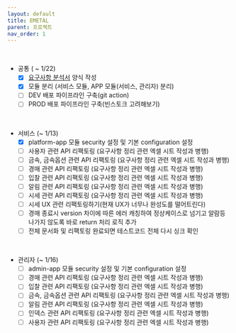 ```yaml
---
layout: default
title: EMETAL
parent: 프로젝트
nav_order: 1
---
```


<br>

- 공통 ( ~ 1/22)
  - [x] [요구사항 분석서](https://docs.google.com/spreadsheets/d/1lHmKznsJedaJZUxCLBaDLrUYgLfKVEgiVh3mCPJBUC8/edit#gid=0) 양식 작성
  - [x] 모듈 분리 (서비스 모듈, APP 모듈(서비스, 관리자) 분리)
  - [ ] DEV 배포 파이프라인 구축(git action)
  - [ ] PROD 배포 파이프라인 구축(빈스토크 고려해보기)

<br>

- 서비스 (~ 1/13)
  - [x] platform-app 모듈 security 설정 및 기본 configuration 설정 
  - [ ] 사용자 관련 API 리팩토링 (요구사항 정리 관련 엑셀 시트 작성과 병행)
  - [ ] 금속, 금속옵션 관련 API 리팩토링 (요구사항 정리 관련 엑셀 시트 작성과 병행)
  - [ ] 경매 관련 API 리팩토링 (요구사항 정리 관련 엑셀 시트 작성과 병행)
  - [ ] 입찰 관련 API 리팩토링 (요구사항 정리 관련 엑셀 시트 작성과 병행)
  - [ ] 알림 관련 API 리팩토링 (요구사항 정리 관련 엑셀 시트 작성과 병행)
  - [ ] 시세 관련 API 리팩토링 (요구사항 정리 관련 엑셀 시트 작성과 병행)
  - [ ] 시세 UX 관련 리팩토링하기(현재 UX가 너무나 완성도를 떨어트린다)
  - [ ] 경매 종료시 version 차이에 따른 에러 캐칭하여 정상케이스로 넘기고 알람등 나가지 않도록 바로 return 처리 로직 추가
  - [ ] 전체 문서화 및 리팩토링 완료되면 테스트코드 전체 다시 싱크 확인

<br>    

- 관리자 (~ 1/16)
  - [ ] admin-app 모듈 security 설정 및 기본 configuration 설정
  - [ ] 경매 관련 API 리팩토링 (요구사항 정리 관련 엑셀 시트 작성과 병행)
  - [ ] 입찰 관련 API 리팩토링 (요구사항 정리 관련 엑셀 시트 작성과 병행)
  - [ ] 금속, 금속옵션 관련 API 리팩토링 (요구사항 정리 관련 엑셀 시트 작성과 병행)
  - [ ] 알림 관련 API 리팩토링 (요구사항 정리 관련 엑셀 시트 작성과 병행)
  - [ ] 인덱스 관련 API 리팩토링 (요구사항 정리 관련 엑셀 시트 작성과 병행)
  - [ ] 사용자 관련 API 리팩토링 (요구사항 정리 관련 엑셀 시트 작성과 병행)
